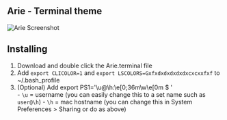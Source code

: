 ## Arie - Terminal theme   

![Arie Screenshot](https://raw.github.com/Alvinlz/arie-terminal-theme/master/screenshot.png)   

## Installing   
1.   Download and double click the Arie.terminal file
2.   Add `export CLICOLOR=1` and `export LSCOLORS=Gxfxdxdxdxdxdxcxcxxfxf` to ~/.bash_profile
3.   (Optional) Add export PS1='\u@\h:\e[0;36m\w\e[0m $ '   
    -   `\u` = username (you can easily change this to a set name such as `user@\h`)
    -   `\h` = mac hostname (you can change this in System Preferences > Sharing or do as above)

